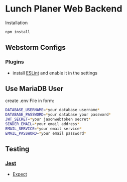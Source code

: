 # Lunch Planer Web Backend

Installation
```bash
npm install
```

## Webstorm Configs
### Plugins

* install [ESLint](https://plugins.jetbrains.com/plugin/7494-eslint) and enable it in the settings

## Use MariaDB User
create .env File in form:
```bash
DATABASE_USERNAME=*your database username*
DATABASE_PASSWORD=*your database your password*
JWT_SECRET=*your jasonwebtoken secret*
SENDER_EMAIL=*your email address*
EMAIL_SERVICE=*your email service*
EMAIL_PASSWORD=*your email password*
```

## Testing
### [Jest](https://facebook.github.io/jest/)
* [Expect](https://facebook.github.io/jest/docs/en/expect.html)
